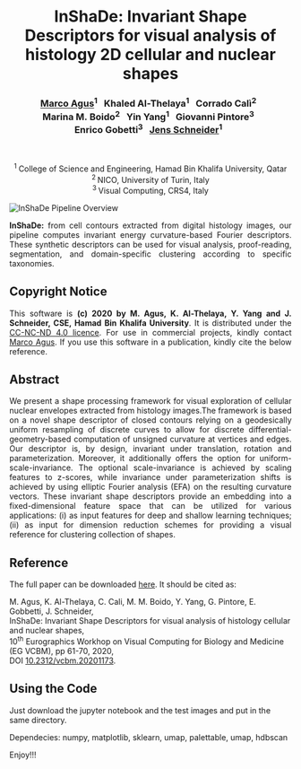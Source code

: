 <h1 align="center">InShaDe: Invariant Shape Descriptors for visual analysis of histology 2D cellular and nuclear shapes</h1>
<h3 align="center"><a href="mailto:magus@hbku.edu.qa">Marco&nbsp;Agus</a><sup>1</sup>&nbsp;&nbsp; 
Khaled&nbsp;Al-Thelaya<sup>1</sup>&nbsp;&nbsp; 
Corrado&nbsp;Cal&igrave;<sup>2</sup>&nbsp;&nbsp; 
Marina&nbsp;M.&nbsp;Boido<sup>2</sup>&nbsp;&nbsp; 
Yin&nbsp;Yang<sup>1</sup>&nbsp;&nbsp; 
Giovanni&nbsp;Pintore<sup>3</sup>&nbsp;&nbsp; 
Enrico&nbsp;Gobetti<sup>3</sup>&nbsp;&nbsp; 
<a href="mailto:jeschneider@hbku.edu.qa">Jens&nbsp;Schneider</a><sup>1</sup>&nbsp;&nbsp;</h3><br/>

<p align="center"><sup>1&nbsp;</sup>College of Science and Engineering, Hamad Bin Khalifa University, Qatar<br/>
<sup>2&nbsp;</sup>NICO, University of Turin, Italy<br/>
<sup>3&nbsp;</sup>Visual Computing, CRS4, Italy
</p>

<img src="https://drive.google.com/uc?export=view&id=13bNpMV9-iGreXGgdOrUfbqXnQA_JKnP4" align="center" alt="InShaDe Pipeline Overview"/>
<p align="justify">
<b>InShaDe:</b> from cell contours extracted from digital histology images, our pipeline computes invariant energy curvature-based Fourier descriptors. These synthetic descriptors can be used for visual analysis, proof-reading, segmentation, and domain-specific clustering according to specific taxonomies.</p>

<h2>Copyright Notice</h2>
<p align="justify">This software is <b>(c) 2020 by M. Agus, K. Al-Thelaya, Y. Yang and J. Schneider, CSE, Hamad Bin Khalifa University</b>.
It is distributed under the <a href="https://creativecommons.org/licenses/by-nc-nd/4.0/legalcode">CC-NC-ND 4.0 licence</a>. For use in commercial projects, kindly contact <a href="mailto:magus@hbku.edu.qa">Marco Agus</a>. If you use this software in a publication, kindly cite the below reference.</p>

<h2>Abstract</h2>
<p align="justify">
We present a shape processing framework for visual exploration of cellular nuclear envelopes extracted from histology images.The framework is based on a novel shape descriptor of closed contours relying on a geodesically uniform resampling of discrete curves to allow for discrete differential-geometry-based computation of unsigned curvature at vertices and edges. Our descriptor is, by design, invariant under translation, rotation and parameterization. Moreover, it additionally offers the option for uniform-scale-invariance. The optional scale-invariance is achieved by scaling features to z-scores, while invariance under parameterization shifts is achieved by using elliptic Fourier analysis (EFA) on the resulting curvature vectors. These invariant shape descriptors provide an embedding into a fixed-dimensional feature space that can be utilized for various applications: (i) as input features for deep and shallow learning techniques; (ii) as input for dimension reduction schemes for providing a visual reference for clustering collection of shapes.</p>

<h2>Reference</h2>
<p align="left">The full paper can be downloaded <a href="https://diglib.eg.org/bitstream/handle/10.2312/vcbm20201173/061-070.pdf">here</a>.
It should be cited as:</br>

M. Agus, K. Al-Thelaya, C. Cali, M. M. Boido, Y. Yang, G. Pintore, E. Gobbetti, J. Schneider,<br/>
InShaDe: Invariant Shape Descriptors for visual analysis of histology cellular and nuclear shapes,<br/>
10<sup>th</sup> Eurographics Workhop on Visual Computing for Biology and Medicine (EG VCBM), pp 61-70, 2020,<br/>
DOI <a href="https://diglib.eg.org:443/handle/10.2312/vcbm20201173">10.2312/vcbm.20201173</a>.</p>

<h2>Using the Code</h2>
Just download the jupyter notebook and the test images and put in the same directory.


Dependecies:
  numpy, matplotlib, sklearn, umap, palettable, umap, hdbscan
  
  
Enjoy!!!

